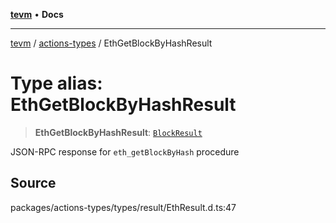 [**tevm**](../../README.md) • **Docs**

***

[tevm](../../modules.md) / [actions-types](../README.md) / EthGetBlockByHashResult

# Type alias: EthGetBlockByHashResult

> **EthGetBlockByHashResult**: [`BlockResult`](BlockResult.md)

JSON-RPC response for `eth_getBlockByHash` procedure

## Source

packages/actions-types/types/result/EthResult.d.ts:47
